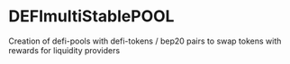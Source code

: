 # DEFImultiStablePOOL
Creation of defi-pools with defi-tokens / bep20 pairs to swap tokens with rewards for liquidity providers
